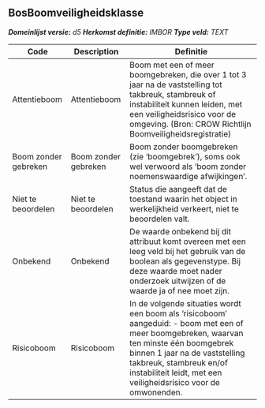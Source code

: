 ﻿## BosBoomveiligheidsklasse

*__Domeinlijst versie:__ d5*
*__Herkomst definitie:__ IMBOR*
*__Type veld:__ TEXT*

|__Code__ |__Description__ |__Definitie__	|
|	---	|	---	|   ---	| 
| Attentieboom | Attentieboom | Boom met een of meer boomgebreken, die over 1 tot 3 jaar na de vaststelling tot takbreuk, stambreuk of instabiliteit kunnen leiden, met een veiligheidsrisico voor de omgeving. (Bron: CROW Richtlijn Boomveiligheidsregistratie) |
| Boom zonder gebreken | Boom zonder gebreken | Boom zonder boomgebreken (zie ‘boomgebrek’), soms ook wel verwoord als ‘boom zonder noemenswaardige afwijkingen’. |
| Niet te beoordelen | Niet te beoordelen | Status die aangeeft dat de toestand waarin het object in werkelijkheid verkeert, niet te beoordelen valt. |
| Onbekend | Onbekend | De waarde onbekend bij dit attribuut komt overeen met een leeg veld bij het gebruik van de boolean als gegevenstype. Bij deze waarde moet nader onderzoek uitwijzen of de waarde ja of nee moet zijn. |
| Risicoboom | Risicoboom | In de volgende situaties wordt een boom als ‘risicoboom’ aangeduid: - boom met een of meer boomgebreken, waarvan ten minste één boomgebrek binnen 1 jaar na de vaststelling takbreuk, stambreuk en/of instabiliteit leidt, met een veiligheidsrisico voor de omwonenden. |
